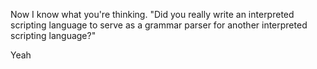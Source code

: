 
Now I know what you're thinking. "Did you really write an interpreted scripting language to serve as a grammar parser for another interpreted scripting language?"

Yeah
